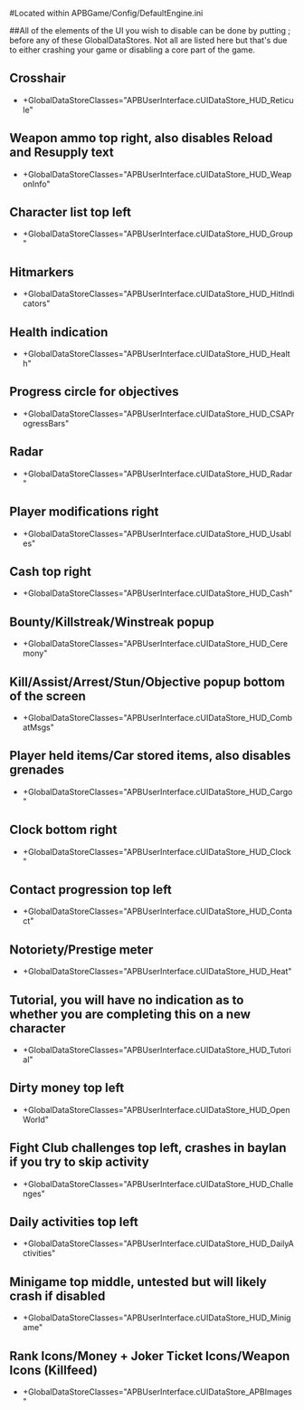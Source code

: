 #Located within APBGame/Config/DefaultEngine.ini

##All of the elements of the UI you wish to disable can be done by putting ; before any of these GlobalDataStores. Not all are listed here but that's due to either crashing your game or disabling a core part of the game.

## Crosshair
- +GlobalDataStoreClasses="APBUserInterface.cUIDataStore_HUD_Reticule"

## Weapon ammo top right, also disables Reload and Resupply text
- +GlobalDataStoreClasses="APBUserInterface.cUIDataStore_HUD_WeaponInfo"

## Character list top left
- +GlobalDataStoreClasses="APBUserInterface.cUIDataStore_HUD_Group"

## Hitmarkers
- +GlobalDataStoreClasses="APBUserInterface.cUIDataStore_HUD_HitIndicators"

## Health indication
- +GlobalDataStoreClasses="APBUserInterface.cUIDataStore_HUD_Health"

## Progress circle for objectives
- +GlobalDataStoreClasses="APBUserInterface.cUIDataStore_HUD_CSAProgressBars"

## Radar
- +GlobalDataStoreClasses="APBUserInterface.cUIDataStore_HUD_Radar"

## Player modifications right
- +GlobalDataStoreClasses="APBUserInterface.cUIDataStore_HUD_Usables"

## Cash top right
- +GlobalDataStoreClasses="APBUserInterface.cUIDataStore_HUD_Cash"

## Bounty/Killstreak/Winstreak popup
- +GlobalDataStoreClasses="APBUserInterface.cUIDataStore_HUD_Ceremony"

## Kill/Assist/Arrest/Stun/Objective popup bottom of the screen
- +GlobalDataStoreClasses="APBUserInterface.cUIDataStore_HUD_CombatMsgs"

## Player held items/Car stored items, also disables grenades
- +GlobalDataStoreClasses="APBUserInterface.cUIDataStore_HUD_Cargo"

## Clock bottom right
- +GlobalDataStoreClasses="APBUserInterface.cUIDataStore_HUD_Clock"

## Contact progression top left
- +GlobalDataStoreClasses="APBUserInterface.cUIDataStore_HUD_Contact"

## Notoriety/Prestige meter
- +GlobalDataStoreClasses="APBUserInterface.cUIDataStore_HUD_Heat"

## Tutorial, you will have no indication as to whether you are completing this on a new character
- +GlobalDataStoreClasses="APBUserInterface.cUIDataStore_HUD_Tutorial"

## Dirty money top left
- +GlobalDataStoreClasses="APBUserInterface.cUIDataStore_HUD_OpenWorld"

## Fight Club challenges top left, crashes in baylan if you try to skip activity
- +GlobalDataStoreClasses="APBUserInterface.cUIDataStore_HUD_Challenges"

## Daily activities top left
- +GlobalDataStoreClasses="APBUserInterface.cUIDataStore_HUD_DailyActivities"

## Minigame top middle, untested but will likely crash if disabled
- +GlobalDataStoreClasses="APBUserInterface.cUIDataStore_HUD_Minigame"

## Rank Icons/Money + Joker Ticket Icons/Weapon Icons (Killfeed)
- +GlobalDataStoreClasses="APBUserInterface.cUIDataStore_APBImages"
